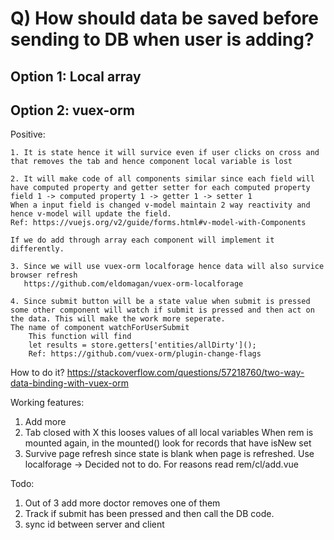 # Q) How should data be saved before sending to DB when user is adding?

## Option 1: Local array

## Option 2: vuex-orm

Positive:

    1. It is state hence it will survice even if user clicks on cross and that removes the tab and hence component local variable is lost

    2. It will make code of all components similar since each field will have computed property and getter setter for each computed property
    field 1 -> computed property 1 -> getter 1 -> setter 1
    When a input field is changed v-model maintain 2 way reactivity and hence v-model will update the field.
    Ref: https://vuejs.org/v2/guide/forms.html#v-model-with-Components

    If we do add through array each component will implement it differently.

    3. Since we will use vuex-orm localforage hence data will also survice browser refresh
       https://github.com/eldomagan/vuex-orm-localforage

    4. Since submit button will be a state value when submit is pressed some other component will watch if submit is pressed and then act on the data. This will make the work more seperate.
    The name of component watchForUserSubmit
        This function will find
        let results = store.getters['entities/allDirty']();
        Ref: https://github.com/vuex-orm/plugin-change-flags

How to do it?
https://stackoverflow.com/questions/57218760/two-way-data-binding-with-vuex-orm

Working features:

1. Add more
2. Tab closed with X this looses values of all local variables
   When rem is mounted again, in the mounted() look for records that have isNew set
3. Survive page refresh since state is blank when page is refreshed. Use localforage
   -> Decided not to do. For reasons read rem/cl/add.vue

Todo:

1. Out of 3 add more doctor removes one of them
2. Track if submit has been pressed and then call the DB code.
3. sync id between server and client
